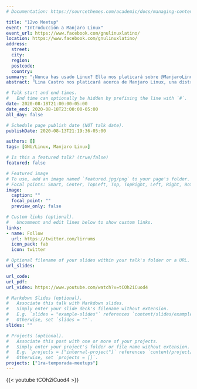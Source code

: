 ```yaml
---
# Documentation: https://sourcethemes.com/academic/docs/managing-content/

title: "12vo Meetup"
event: "Introducción a Manjaro Linux"
event_url: https://www.facebook.com/gnulinuxlatino/
location: https://www.facebook.com/gnulinuxlatino/
address:
  street:
  city:
  region:
  postcode:
  country:
summary: "¿Nunca has usado Linux? Ella nos platicará sobre @ManjaroLinux en una interesante charla para iniciar con dicha distribución Linux. 🐧‬"
abstract: "Lina Castro nos platicará acerca de Manjaro Linux, una distribución Linux para iniciar en el mundo del Software Libre."

# Talk start and end times.
#   End time can optionally be hidden by prefixing the line with `#`.
date: 2020-08-18T21:00:00-05:00
date_end: 2020-08-18T23:00:00-05:00
all_day: false

# Schedule page publish date (NOT talk date).
publishDate: 2020-08-13T21:19:36-05:00

authors: []
tags: [GNU/Linux, Manjaro Linux]

# Is this a featured talk? (true/false)
featured: false

# Featured image
# To use, add an image named `featured.jpg/png` to your page's folder.
# Focal points: Smart, Center, TopLeft, Top, TopRight, Left, Right, BottomLeft, Bottom, BottomRight.
image:
  caption: ""
  focal_point: ""
  preview_only: false

# Custom links (optional).
#   Uncomment and edit lines below to show custom links.
links:
- name: Follow
  url: https://twitter.com/lirrums
  icon_pack: fab
  icon: twitter

# Optional filename of your slides within your talk's folder or a URL.
url_slides:

url_code:
url_pdf:
url_video: https://www.youtube.com/watch?v=tCOh2iCuod4

# Markdown Slides (optional).
#   Associate this talk with Markdown slides.
#   Simply enter your slide deck's filename without extension.
#   E.g. `slides = "example-slides"` references `content/slides/example-slides.md`.
#   Otherwise, set `slides = ""`.
slides: ""

# Projects (optional).
#   Associate this post with one or more of your projects.
#   Simply enter your project's folder or file name without extension.
#   E.g. `projects = ["internal-project"]` references `content/project/deep-learning/index.md`.
#   Otherwise, set `projects = []`.
projects: ["1ra-temporada-meetups"]
---
```


{{< youtube tCOh2iCuod4 >}}
